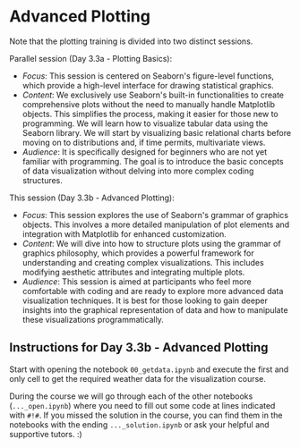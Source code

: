 # Advanced Plotting

Note that the plotting training is divided into two distinct sessions.

Parallel session (Day 3.3a - Plotting Basics):

- _Focus_: This session is centered on Seaborn's figure-level functions, which provide a high-level interface for drawing statistical graphics.
- _Content_: We exclusively use Seaborn's built-in functionalities to create comprehensive plots without the need to manually handle Matplotlib objects. This simplifies the process, making it easier for those new to programming. We will learn how to visualize tabular data using the Seaborn library. We will start by visualizing basic relational charts before moving on to distributions and, if time permits, multivariate views.
- _Audience_: It is specifically designed for beginners who are not yet familiar with programming. The goal is to introduce the basic concepts of data visualization without delving into more complex coding structures.

This session (Day 3.3b - Advanced Plotting):

- _Focus_: This session explores the use of Seaborn's grammar of graphics objects. This involves a more detailed manipulation of plot elements and integration with Matplotlib for enhanced customization.
- _Content_: We will dive into how to structure plots using the grammar of graphics philosophy, which provides a powerful framework for understanding and creating complex visualizations. This includes modifying aesthetic attributes and integrating multiple plots.
- _Audience_: This session is aimed at participants who feel more comfortable with coding and are ready to explore more advanced data visualization techniques. It is best for those looking to gain deeper insights into the graphical representation of data and how to manipulate these visualizations programmatically.

## Instructions for Day 3.3b - Advanced Plotting

Start with opening the notebook `00_getdata.ipynb` and execute the first and only cell to get the required weather data for the visualization course.

During the course we will go through each of the other notebooks (`..._open.ipynb`) where you need to fill out some code at lines indicated with `#!#`. If you missed the solution in the course, you can find them in the notebooks with the ending `..._solution.ipynb` or ask your helpful and supportive tutors. :)
